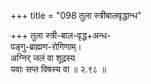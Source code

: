 +++
title = "098 तुला स्त्रीबालवृद्धान्ध"

+++
तुला स्त्री-बाल-वृद्ध+अन्ध-  
पङ्गु-ब्राह्मण-रोगिणाम्।  
अग्निर् जलं वा शूद्रस्य  
यवाः सप्त विषस्य वा  ॥ २.९८ ॥